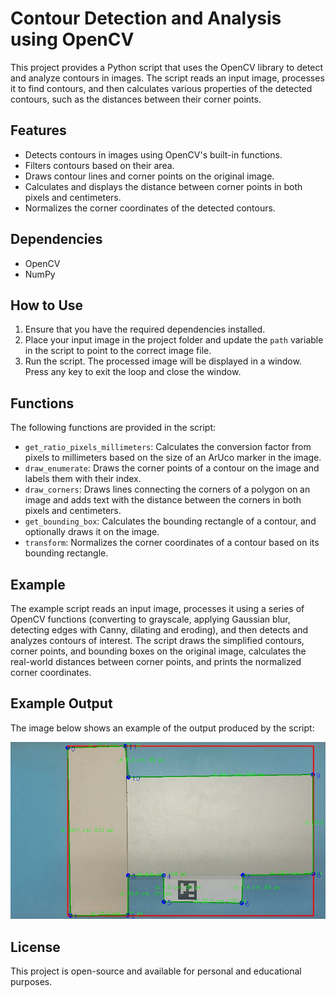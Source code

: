 # Contour Detection and Analysis using OpenCV

This project provides a Python script that uses the OpenCV library to detect and analyze contours in images. The script reads an input image, processes it to find contours, and then calculates various properties of the detected contours, such as the distances between their corner points.

## Features

- Detects contours in images using OpenCV's built-in functions.
- Filters contours based on their area.
- Draws contour lines and corner points on the original image.
- Calculates and displays the distance between corner points in both pixels and centimeters.
- Normalizes the corner coordinates of the detected contours.

## Dependencies

- OpenCV
- NumPy

## How to Use

1. Ensure that you have the required dependencies installed.
2. Place your input image in the project folder and update the `path` variable in the script to point to the correct image file.
3. Run the script. The processed image will be displayed in a window. Press any key to exit the loop and close the window.

## Functions

The following functions are provided in the script:

- `get_ratio_pixels_millimeters`: Calculates the conversion factor from pixels to millimeters based on the size of an ArUco marker in the image.
- `draw_enumerate`: Draws the corner points of a contour on the image and labels them with their index.
- `draw_corners`: Draws lines connecting the corners of a polygon on an image and adds text with the distance between the corners in both pixels and centimeters.
- `get_bounding_box`: Calculates the bounding rectangle of a contour, and optionally draws it on the image.
- `transform`: Normalizes the corner coordinates of a contour based on its bounding rectangle.

## Example

The example script reads an input image, processes it using a series of OpenCV functions (converting to grayscale, applying Gaussian blur, detecting edges with Canny, dilating and eroding), and then detects and analyzes contours of interest. The script draws the simplified contours, corner points, and bounding boxes on the original image, calculates the real-world distances between corner points, and prints the normalized corner coordinates.

## Example Output

The image below shows an example of the output produced by the script:

![Example Output](output.jpg)

## License

This project is open-source and available for personal and educational purposes.
